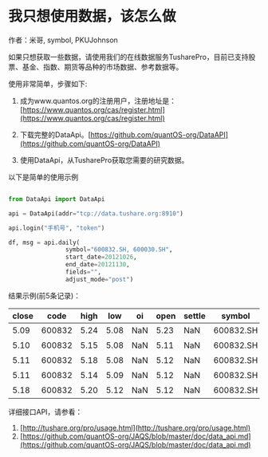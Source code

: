# 我只想使用数据，该怎么做

作者：米哥, symbol, PKUJohnson

如果只想获取一些数据，请使用我们的在线数据服务TusharePro，目前已支持股票、基金、指数、期货等品种的市场数据、参考数据等。

使用非常简单，步骤如下:

1. 成为www.quantos.org的注册用户，注册地址是：[https://www.quantos.org/cas/register.html](https://www.quantos.org/cas/register.html)

2. 下载完整的DataApi。[https://github.com/quantOS-org/DataAPI](https://github.com/quantOS-org/DataAPI)

3. 使用DataApi，从TusharePro获取您需要的研究数据。

以下是简单的使用示例

```python

from DataApi import DataApi

api = DataApi(addr="tcp://data.tushare.org:8910")

api.login("手机号", "token") 

df, msg = api.daily(
                symbol="600832.SH, 600030.SH", 
                start_date=20121026,
                end_date=20121130, 
                fields="", 
                adjust_mode="post")
```
结果示例(前5条记录)：


|close | code | high    | low   | oi    | open  | settle    | symbol    |trade_date |trade_status   |turnover   |volume |vwap|
| --- | --- | --- |--- |--- |--- |--- |--- |--- |--- |--- |--- |--- |
|5.09|  600832| 5.24|   5.08|   NaN |5.23   |NaN    |600832.SH| 20121026    |交易 |2.779057e+07|  5381800 | 5.16|
|5.10|  600832| 5.15|   5.08|   NaN |5.11   |NaN    |600832.SH| 20121029    |交易 |1.320333e+07|  2582557 | 5.11|
|5.11|  600832| 5.18|   5.08|   NaN |5.12   |NaN    |600832.SH| 20121030    |交易 |1.622705e+07|  3170615 | 5.12|
|5.11|  600832| 5.14|   5.09|   NaN |5.12   |NaN    |600832.SH| 20121031    |交易 |1.072007e+07|  2097770 | 5.11|
|5.18|  600832| 5.20|   5.12|   NaN |5.12   |NaN    |600832.SH| 20121101    |交易 |1.972100e+07|  3814712 | 5.17|

详细接口API，请参看：
1. [http://tushare.org/pro/usage.html](http://tushare.org/pro/usage.html)
2. [https://github.com/quantOS-org/JAQS/blob/master/doc/data_api.md](https://github.com/quantOS-org/JAQS/blob/master/doc/data_api.md)
